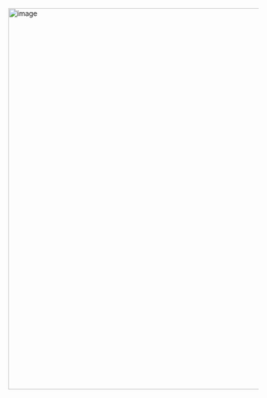 <img width="768" height="768" alt="image" src="https://github.com/user-attachments/assets/e1d5afbc-b2d2-4e4a-965b-7ffde7a856db" />

